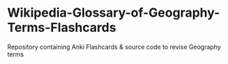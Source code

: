 # Wikipedia-Glossary-of-Geography-Terms-Flashcards
Repository containing Anki Flashcards &amp; source code to revise Geography terms
